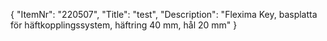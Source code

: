 {
  "ItemNr": "220507",
  "Title": "test",
  "Description": "Flexima Key, basplatta för häftkopplingssystem, häftring 40 mm, hål 20 mm"
}